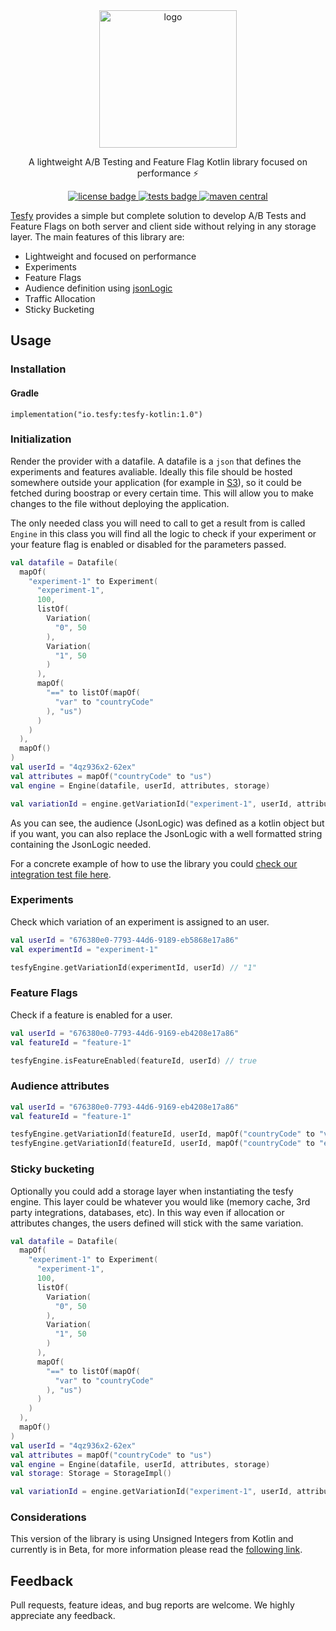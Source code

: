 <div align="center">
  <img alt="logo" src="https://tesfy.s3.us-west-2.amazonaws.com/images/logo.png" width="220">
</div>

<p align="center">
  A lightweight A/B Testing and Feature Flag Kotlin library focused on performance ⚡️
</p>

<div align="center">
    <a href="https://github.com/tesfy/tesfy-kotlin/blob/master/LICENSE">    
        <img alt="license badge" src="https://img.shields.io/badge/license-MIT-blue.svg">    
    </a>
    <a href="https://github.com/tesfy/tesfy-kotlin/actions">    
        <img alt="tests badge" src="https://github.com/tesfy/tesfy-kotlin/workflows/CI/badge.svg">   
    </a>
    <a href="https://search.maven.org/artifact/io.tesfy/tesfy-kotlin/1.0/jar">    
        <img alt="maven central" src="https://maven-badges.herokuapp.com/maven-central/io.tesfy/tesfy-kotlin/badge.svg">
    </a>
</div>

[Tesfy](https://github.com/andresz1/tesfy) provides a simple but complete solution to develop A/B Tests and Feature Flags on both server and client side without relying in any storage layer. The main features of this library are:
- Lightweight and focused on performance
- Experiments
- Feature Flags
- Audience definition using [jsonLogic](http://jsonlogic.com/)
- Traffic Allocation
- Sticky Bucketing

## Usage

### Installation
#### Gradle
```
implementation("io.tesfy:tesfy-kotlin:1.0")
```

### Initialization
Render the provider with a datafile. A datafile is a `json` that defines the experiments and features avaliable. Ideally this file should be hosted somewhere outside your application (for example in [S3](https://aws.amazon.com/s3/)), so it could be fetched during boostrap or every certain time. This will allow you to make changes to the file without deploying the application.

The only needed class you will need to call to get a result from is called `Engine` in this class you will find all the logic to check if your experiment or your feature flag is enabled or disabled for the parameters passed.

```kt
val datafile = Datafile(
  mapOf(
    "experiment-1" to Experiment(
      "experiment-1",
      100,
      listOf(
        Variation(
          "0", 50
        ),
        Variation(
          "1", 50
        )
      ),
      mapOf(
        "==" to listOf(mapOf(
          "var" to "countryCode"
        ), "us")
      )
    )
  ),
  mapOf()
)
val userId = "4qz936x2-62ex"
val attributes = mapOf("countryCode" to "us")
val engine = Engine(datafile, userId, attributes, storage)

val variationId = engine.getVariationId("experiment-1", userId, attributes)
```

As you can see, the audience (JsonLogic) was defined as a kotlin object but if you want, you can also replace the JsonLogic with a well formatted string containing the JsonLogic needed.

For a concrete example of how to use the library you could [check our integration test file here](https://github.com/tesfy/tesfy-kotlin/blob/master/src/test/kotlin/io/tesfy/itest/ITestEngine.kt).


### Experiments

Check which variation of an experiment is assigned to an user.

```kt
val userId = "676380e0-7793-44d6-9189-eb5868e17a86"
val experimentId = "experiment-1"

tesfyEngine.getVariationId(experimentId, userId) // "1"
```

### Feature Flags

Check if a feature is enabled for a user.

```kt
val userId = "676380e0-7793-44d6-9169-eb4208e17a86"
val featureId = "feature-1"

tesfyEngine.isFeatureEnabled(featureId, userId) // true
```

### Audience attributes

```kt
val userId = "676380e0-7793-44d6-9169-eb4208e17a86"
val featureId = "feature-1"

tesfyEngine.getVariationId(featureId, userId, mapOf("countryCode" to "ve")) // "0"
tesfyEngine.getVariationId(featureId, userId, mapOf("countryCode" to "es")) // null
```

### Sticky bucketing

Optionally you could add a storage layer when instantiating the tesfy engine. This layer could be whatever you would like (memory cache, 3rd party integrations, databases, etc). In this way even if allocation or attributes changes, the users defined will stick with the same variation.

```kt
val datafile = Datafile(
  mapOf(
    "experiment-1" to Experiment(
      "experiment-1",
      100,
      listOf(
        Variation(
          "0", 50
        ),
        Variation(
          "1", 50
        )
      ),
      mapOf(
        "==" to listOf(mapOf(
          "var" to "countryCode"
        ), "us")
      )
    )
  ),
  mapOf()
)
val userId = "4qz936x2-62ex"
val attributes = mapOf("countryCode" to "us")
val engine = Engine(datafile, userId, attributes, storage)
val storage: Storage = StorageImpl()

val variationId = engine.getVariationId("experiment-1", userId, attributes, storage) //  "0"
```

### Considerations

This version of the library is using Unsigned Integers from Kotlin and currently is in Beta,
for more information please read the [following link](https://kotlinlang.org/docs/reference/basic-types.html#beta-status-of-unsigned-integers).

## Feedback

Pull requests, feature ideas, and bug reports are welcome. We highly appreciate any feedback.